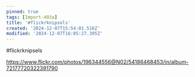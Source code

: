 ```yaml
---
pinned: true
tags: [Import-403a]
title: '#flickrknipsels'
created: '2024-12-07T15:54:01.516Z'
modified: '2024-12-07T16:05:27.395Z'
---
```


#flickrknipsels

https://www.flickr.com/photos/196344556@N02/54186468453/in/album-72177720322391790
